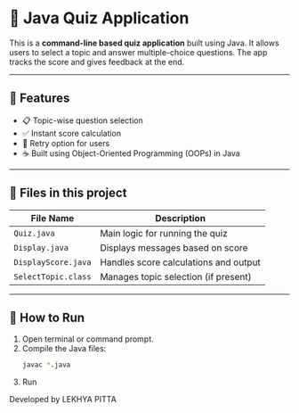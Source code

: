 # 🎯 Java Quiz Application

This is a **command-line based quiz application** built using Java. It allows users to select a topic and answer multiple-choice questions. The app tracks the score and gives feedback at the end.

---

## 🧠 Features
- 📋 Topic-wise question selection  
- ✅ Instant score calculation  
- 🔁 Retry option for users  
- ☕ Built using Object-Oriented Programming (OOPs) in Java

---

## 📂 Files in this project
| File Name          | Description                             |
|------------------  |------------------------------------------|
| `Quiz.java`        | Main logic for running the quiz         |
| `Display.java`     | Displays messages based on score        | 
| `DisplayScore.java`| Handles score calculations and output |
| `SelectTopic.class`| Manages topic selection (if present)  |

---

## 🚀 How to Run
1. Open terminal or command prompt.
2. Compile the Java files:
   ```bash
   javac *.java
3. Run

 Developed by LEKHYA PITTA
 

